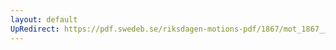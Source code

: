 ```yaml
---
layout: default
UpRedirect: https://pdf.swedeb.se/riksdagen-motions-pdf/1867/mot_1867__ak__00163/mot_1867__ak__00163_001.pdf
---
```


